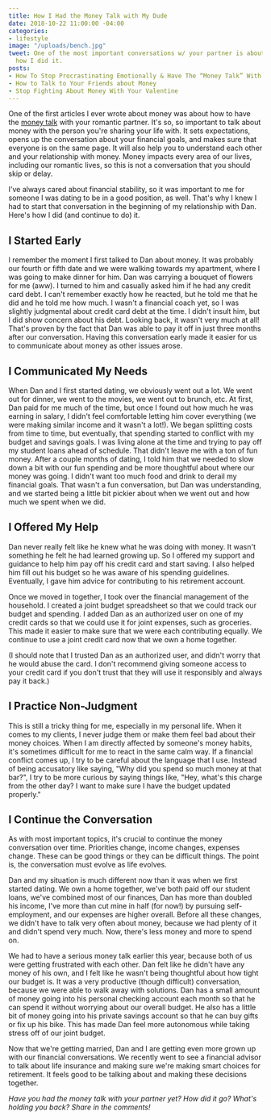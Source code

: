 ```yaml
---
title: How I Had the Money Talk with My Dude
date: 2018-10-22 11:00:00 -04:00
categories:
- lifestyle
image: "/uploads/bench.jpg"
tweet: One of the most important conversations w/ your partner is about money. Here's
  how I did it.
posts:
- How To Stop Procrastinating Emotionally & Have The “Money Talk” With Your S.O.
- How to Talk to Your Friends about Money
- Stop Fighting About Money With Your Valentine
---
```


One of the first articles I ever wrote about money was about how to have the [money talk](https://www.maggiegermano.com/blog/have-the-money-talk) with your romantic partner. It's so, so important to talk about money with the person you're sharing your life with. It sets expectations, opens up the conversation about your financial goals, and makes sure that everyone is on the same page. It will also help you to understand each other and your relationship with money. Money impacts every area of our lives, including our romantic lives, so this is not a conversation that you should skip or delay.

I've always cared about financial stability, so it was important to me for someone I was dating to be in a good position, as well. That's why I knew I had to start that conversation in the beginning of my relationship with Dan. Here's how I did (and continue to do) it.  

## I Started Early

I remember the moment I first talked to Dan about money. It was probably our fourth or fifth date and we were walking towards my apartment, where I was going to make dinner for him. Dan was carrying a bouquet of flowers for me (aww). I turned to him and casually asked him if he had any credit card debt. I can't remember exactly how he reacted, but he told me that he did and he told me how much. I wasn't a financial coach yet, so I was slightly judgmental about credit card debt at the time. I didn't insult him, but I did show concern about his debt. Looking back, it wasn't very much at all! That's proven by the fact that Dan was able to pay it off in just three months after our conversation. Having this conversation early made it easier for us to communicate about money as other issues arose. 

## I Communicated My Needs

When Dan and I first started dating, we obviously went out a lot. We went out for dinner, we went to the movies, we went out to brunch, etc. At first, Dan paid for me much of the time, but once I found out how much he was earning in salary, I didn't feel comfortable letting him cover everything (we were making similar income and it wasn't a lot!). We began splitting costs from time to time, but eventually, that spending started to conflict with my budget and savings goals. I was living alone at the time and trying to pay off my student loans ahead of schedule. That didn't leave me with a ton of fun money. After a couple months of dating, I told him that we needed to slow down a bit with our fun spending and be more thoughtful about where our money was going. I didn't want too much food and drink to derail my financial goals. That wasn't a fun conversation, but Dan was understanding, and we started being a little bit pickier about when we went out and how much we spent when we did.

## I Offered My Help

Dan never really felt like he knew what he was doing with money. It wasn't something he felt he had learned growing up. So I offered my support and guidance to help him pay off his credit card and start saving. I also helped him fill out his budget so he was aware of his spending guidelines. Eventually, I gave him advice for contributing to his retirement account.

Once we moved in together, I took over the financial management of the household. I created a joint budget spreadsheet so that we could track our budget and spending. I added Dan as an authorized user on one of my credit cards so that we could use it for joint expenses, such as groceries. This made it easier to make sure that we were each contributing equally. We continue to use a joint credit card now that we own a home together.

\(I should note that I trusted Dan as an authorized user, and didn't worry that he would abuse the card. I don't recommend giving someone access to your credit card if you don't trust that they will use it responsibly and always pay it back.)

## I Practice Non-Judgment

This is still a tricky thing for me, especially in my personal life. When it comes to my clients, I never judge them or make them feel bad about their money choices.  When I am directly affected by someone's money habits, it's sometimes difficult for me to react in the same calm way. If a financial conflict comes up, I try to be careful about the language that I use. Instead of being accusatory like saying, "Why did you spend so much money at that bar?", I try to be more curious by saying things like, "Hey, what's this charge from the other day? I want to make sure I have the budget updated properly." 

## I Continue the Conversation

As with most important topics, it's crucial to continue the money conversation over time. Priorities change, income changes, expenses change. These can be good things or they can be difficult things. The point is, the conversation must evolve as life evolves.

Dan and my situation is much different now than it was when we first started dating. We own a home together, we've both paid off our student loans, we've combined most of our finances, Dan has more than doubled his income, I've more than cut mine in half (for now!) by pursuing self-employment, and our expenses are higher overall. Before all these changes, we didn't have to talk very often about money, because we had plenty of it and didn't spend very much. Now, there's less money and more to spend on.

We had to have a serious money talk earlier this year, because both of us were getting frustrated with each other. Dan felt like he didn't have any money of his own, and I felt like he wasn't being thoughtful about how tight our budget is. It was a very productive (though difficult) conversation, because we were able to walk away with solutions. Dan has a small amount of money going into his personal checking account each month so that he can spend it without worrying about our overall budget. He also has a little bit of money going into his private savings account so that he can buy gifts or fix up his bike. This has made Dan feel more autonomous while taking stress off of our joint budget.

Now that we're getting married, Dan and I are getting even more grown up with our financial conversations. We recently went to see a financial advisor to talk about life insurance and making sure we're making smart choices for retirement. It feels good to be talking about and making these decisions together. 

*Have you had the money talk with your partner yet? How did it go? What's holding you back? Share in the comments!*